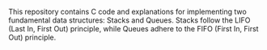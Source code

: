 This repository contains C code and explanations for implementing two fundamental data structures: Stacks and Queues. Stacks follow the LIFO (Last In, First Out) principle, while Queues adhere to the FIFO (First In, First Out) principle.
